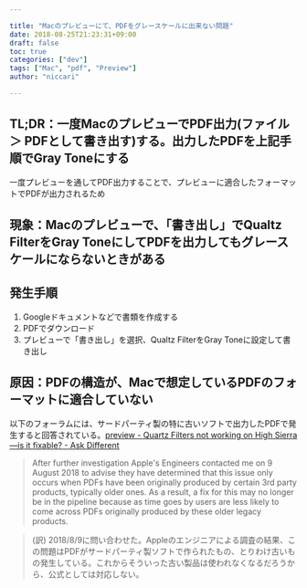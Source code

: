```yaml
---

title: "Macのプレビューにて、PDFをグレースケールに出来ない問題"
date: 2018-08-25T21:23:31+09:00
draft: false
toc: true
categories: ["dev"]
tags: ["Mac", "pdf", "Preview"]
author: "niccari"

---
```


## TL;DR：一度MacのプレビューでPDF出力(ファイル ＞ PDFとして書き出す)する。出力したPDFを上記手順でGray Toneにする
一度プレビューを通してPDF出力することで、プレビューに適合したフォーマットでPDFが出力されるため
<!--more-->

## 現象：Macのプレビューで、「書き出し」でQualtz FilterをGray ToneにしてPDFを出力してもグレースケールにならないときがある

## 発生手順
1. Googleドキュメントなどで書類を作成する</li>
1. PDFでダウンロード</li>
1. プレビューで「書き出し」を選択、Qualtz FilterをGray Toneに設定して書き出し

## 原因：PDFの構造が、Macで想定しているPDFのフォーマットに適合していない

以下のフォーラムには、サードパーティ製の特に古いソフトで出力したPDFで発生すると回答されている。[preview - Quartz Filters not working on High Sierra—is it fixable? - Ask Different](https://apple.stackexchange.com/questions/322875/quartz-filters-not-working-on-high-sierra-is-it-fixable)

> After further investigation Apple's Engineers contacted me on 9 August 2018 to advise they have determined that this issue only occurs when PDFs have been originally produced by certain 3rd party products, typically older ones. As a result, a fix for this may no longer be in the pipeline because as time goes by users are less likely to come across PDFs originally produced by these older legacy products.

> (訳) 2018/8/9に問い合わせた。Appleのエンジニアによる調査の結果、この問題はPDFがサードパーティ製ソフトで作られたもの、とりわけ古いもの発生している。これからそういった古い製品は使われなくなるだろうから、公式としては対応しない。




